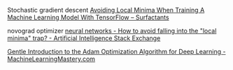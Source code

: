 
Stochastic gradient descent
[Avoiding Local Minima When Training A Machine Learning Model With TensorFlow – Surfactants](https://www.surfactants.net/avoiding-local-minima-when-training-a-machine-learning-model-with-tensorflow/)

novograd optimizer
[neural networks - How to avoid falling into the "local minima" trap? - Artificial Intelligence Stack Exchange](https://ai.stackexchange.com/questions/1362/how-to-avoid-falling-into-the-local-minima-trap)

[Gentle Introduction to the Adam Optimization Algorithm for Deep Learning - MachineLearningMastery.com](https://machinelearningmastery.com/adam-optimization-algorithm-for-deep-learning/)
